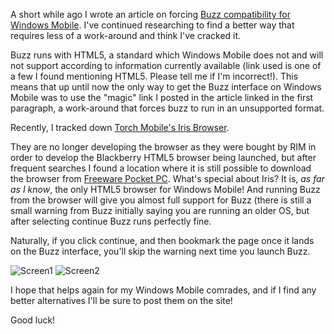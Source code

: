 <!---
title: "Update: Buzz on Windows Mobile"
date: "2010-04-15"
categories:
  - "mobile"
  - "social-media"
tags:
  - "buzz"
  - "buzz-works"
  - "iris-browser"
  - "windows-mobile"
--->

A short while ago I wrote an article on forcing [Buzz compatibility for Windows Mobile](/technology/2010/03/buzz-on-unsupported-mobiles/). I've continued researching to find a better way that requires less of a work-around and think I've cracked it.

Buzz runs with HTML5, a standard which Windows Mobile does not and will not support according to information currently available (link used is one of a few I found mentioning HTML5. Please tell me if I'm incorrect!). This means that up until now the only way to get the Buzz interface on Windows Mobile was to use the "magic" link I posted in the article linked in the first paragraph, a work-around that forces buzz to run in an unsupported format.

Recently, I tracked down [Torch Mobile's Iris Browser](http://www.torchmobile.com).

They are no longer developing the browser as they were bought by RIM in order to develop the Blackberry HTML5 browser being launched, but after frequent searches I found a location where it is still possible to download the browser from [Freeware Pocket PC](http://www.freewarepocketpc.net/ppc-download-iris-browser.html). What's special about Iris? It is, _as far as I know_, the only HTML5 browser for Windows Mobile! And running Buzz from the browser will give you almost full support for Buzz (there is still a small warning from Buzz initially saying you are running an older OS, but after selecting continue Buzz runs perfectly fine.

Naturally, if you click continue, and then bookmark the page once it lands on the Buzz interface, you'll skip the warning next time you launch Buzz.

![Screen1](/wp-content/uploads/2010/04/Screen101.bmp "Screen101") ![Screen2](/wp-content/uploads/2010/04/Screen102.bmp "Screen102")

I hope that helps again for my Windows Mobile comrades, and if I find any better alternatives I'll be sure to post them on the site!

Good luck!
